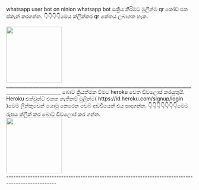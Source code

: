 whatsapp user bot on ninion
whatsapp bot සක්‍රිය කිරිමට මුලින්ම qr කෝඩ් එක ස්කැන් කරගන්න.
👇👇👇👇මෙය ක්ලික්කර qr කේතය ලබාගත හැක.
<div align="left"><a href="https://replit.com/@nipuna21/NINIONBOT-1"><img src="https://i.ibb.co/5WRBdGh/ab1985860df7.jpg" width="150" ></a></div>
_____________________________________________________________________________________________________
බොට් ක්‍රියත්මක විමට heroku වෙත ඩිවලොප් කරයුතුයි.
Heroku එක්වුන්ට් එකක නැතිනම් මුලින්ම( https://id.heroku.com/signup/login )මෙම ලින්කුවෙන් යොමු කෙරෙන වෙබ් අඩවියෙන් එය සාදාගන්න. 
👇👇👇👇👇👇👇මෙම රුපය ක්ලික් කර බොට් ඩිවලොප් කර ගන්න.
<div align="left"><a href="https://dashboard.heroku.com/new?template=https%3A%2F%2Fgithub.com%2Fnipuna21%2Fnipuna2007"><img src="https://i.ibb.co/WPRfjrZ/c6eb7d6b6606.png" width="150" ></a></div>
---------------------------------------------------------------------------------------------------
